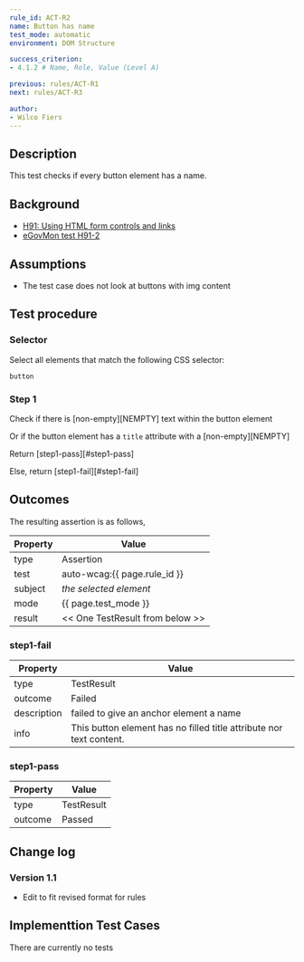 ```yaml
---
rule_id: ACT-R2
name: Button has name
test_mode: automatic
environment: DOM Structure

success_criterion:
- 4.1.2 # Name, Role, Value (Level A)

previous: rules/ACT-R1
next: rules/ACT-R3

author:
- Wilco Fiers
---
```


## Description

This test checks if every button element has a name.

## Background

- [H91: Using HTML form controls and links](http://www.w3.org/TR/2014/NOTE-WCAG20-TECHS-20140311/H91.html)
- [eGovMon test H91-2](http://wiki.egovmon.no/wiki/SC4.1.2#ID:_H91-2)

## Assumptions

- The test case does not look at buttons with img content

## Test procedure

### Selector

Select all elements that match the following CSS selector:

    button

### Step 1

Check if there is [non-empty][NEMPTY] text within the button element

Or if the button element has a `title` attribute with a [non-empty][NEMPTY]

Return [step1-pass][#step1-pass]

Else, return [step1-fail][#step1-fail]

## Outcomes

<div class="collapsing" markdown="1" id="outcome-data">

The resulting assertion is as follows,

| Property | Value
|----------|----------
| type     | Assertion
| test     | auto-wcag:{{ page.rule_id }}
| subject  | *the selected element*
| mode     | {{ page.test_mode }}
| result   | << One TestResult from below >>

### step1-fail

| Property    | Value
|-------------|----------
| type        | TestResult
| outcome     | Failed
| description | failed to give an anchor element a name
| info        | This button element has no filled title attribute nor text content.

### step1-pass

| Property    | Value
|-------------|----------
| type        | TestResult
| outcome     | Passed

</div>

## Change log

<div class="collapsing" markdown="1" id="changelog-area">

### Version 1.1

- Edit to fit revised format for rules

</div>


## Implementtion Test Cases

<div class="collapsing" markdown="1" id="testcases-area">

There are currently no tests

</div>

